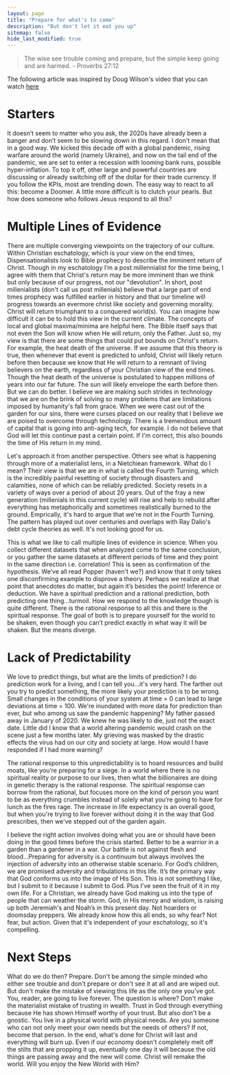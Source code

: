 ```yaml
---
layout: page
title: "Prepare for what's to come"
description: "But don't let it eat you up"
sitemap: false
hide_last_modified: true
---
```


>The wise see trouble coming and prepare, but the simple keep going and are harmed. - Proverbs 27:12

The following article was inspired by Doug Wilson's video that you can watch [here](https://www.youtube.com/watch?v=W7z8XT4pxAY)

# Starters
It doesn’t seem to matter who you ask, the 2020s have already been a banger and don’t seem to be slowing down in this regard. I don't mean that in a good way. We kicked this decade off with a global pandemic, rising warfare around the world (namely Ukraine), and now on the tail end of the pandemic, we are set to enter a recession with looming bank runs, possible hyper-inflation. To top it off, other large and powerful countries are discussing or already switching off of the dollar for their trade currency. If you follow the KPIs, most are trending down. The easy way to react to all this: become a Doomer. A little more difficult is to clutch your pearls. But how does someone who follows Jesus respond to all this?

# Multiple Lines of Evidence
There are multiple converging viewpoints on the trajectory of our culture. Within Christian eschatology, which is your view on the end times, Dispensationalists look to Bible prophecy to describe the imminent return of Christ. Though in my eschatology I’m a post millennialist for the time being, I agree with them that Christ's return may be more imminent than we think but only because of our progress, not our "devolution". In short, post millenialists (don't call us post millenials) believe that a large part of end times prophecy was fulfilled earlier in history and that our timeline will progress towards an evermore christ like society and governing morality. Christ will return triumphant to a conquered world(s). You can imagine how difficult it can be to hold this view in the current climate. The concepts of local and global maxima/minima are helpful here. The Bible itself says that not even the Son will know when He will return, only the Father. Just so, my view is that there are some things that could put bounds on Christ's return. For example, the heat death of the universe. If we assume that this theory is true, then whenever that event is predicted to unfold, Christ will likely return before then because we know that He will return to a remnant of living believers on the earth, regardless of your Christian view of the end times. Though the heat death of the universe is postulated to happen millions of years into our far future. The sun will likely envelope the earth before then. But we can do better. I believe we are making such strides in technology that we are on the brink of solving so many problems that are limitations imposed by humanity's fall from grace. When we were cast out of the garden for our sins, there were curses placed on our reality that I believe we are poised to overcome through technology. There is a tremendous amount of capital that is going into anti-aging tech, for example. I do not believe that God will let this continue past a certain point. If I'm correct, this also bounds the time of His return in my mind.

Let's approach it from another perspective. Others see what is happening through more of a materialist lens, in a Nietchiean framework. What do I mean? Their view is that we are in what is called the Fourth Turning, which is the incredibly painful resetting of society through disasters and calamities, none of which can be reliably predicted. Society resets in a variety of ways over a period of about 20 years. Out of the fray a new generation (millenials in this current cycle) will rise and help to rebuild after everything has metaphorically and sometimes realistically burned to the ground. Emprically, it's hard to argue that we're not in the Fourth Turning. The pattern has played out over centuries and overlaps with Ray Dalio's debt cycle theories as well. It's not looking good for us.

This is what we like to call multiple lines of evidence in science. When you collect different datasets that when analyzed come to the same conclusion, or you gather the same datasets at different periods of time and they point in the same direction i.e. correlation! This is seen as confirmation of the hypothesis. We’ve all read Popper (haven't we?) and know that it only takes one disconfirming example to disprove a theory. Perhaps we realize at that point that anecdotes do matter, but again it’s besides the point! Inference or deduction. We have a spiritual prediction and a rational prediction, both predicting one thing...turmoil. How we respond to the knowledge though is quite different. There is the rational response to all this and there is the spiritual response. The goal of both is to prepare yourself for the world to be shaken, even though you can’t predict exactly in what way it will be shaken. But the means diverge.

# Lack of Predictability
We love to predict things, but what are the limits of prediction? I do prediction work for a living, and I can tell you...it's very hard. The farther out you try to predict something, the more likely your prediction is to be wrong. Small changes in the conditions of your system at time = 0 can lead to large deviations at time = 100. We're inundated with more data for prediction than ever, but who among us saw the pandemic happening? My father passed away in January of 2020. We knew he was likely to die, just not the exact date. Little did I know that a world altering pandemic would crash on the scene just a few months later. My grieving was masked by the drastic effects the virus had on our city and society at large. How would I have responded if I had more warning?

The rational response to this unpredictability is to hoard resources and build moats, like you’re preparing for a siege. In a world where there is no spiritual reality or purpose to our lives, then what the billionaires are doing in genetic therapy is the rational response. The spiritual response can borrow from the rational, but focuses more on the kind of person you want to be as everything crumbles instead of solely what you’re going to have for lunch as the fires rage. The increase in life expectancy is an overall good, but when you're trying to live forever without doing it in the way that God prescribes, then we've stepped out of the garden again.

I believe the right action involves doing what you are or should have been doing in the good times before the crisis started. Better to be a warrior in a garden than a gardener in a war. Our battle is not against flesh and blood...Preparing for adversity is a continuum but always involves the injection of adversity into an otherwise stable scenario. For God’s children, we are promised adversity and tribulations in this life. It’s the primary way that God conforms us into the image of His Son. This is not something I like, but I submit to it because I submit to God. Plus I’ve seen the fruit of it in my own life. For a Christian, we already have God making us into the type of people that can weather the storm. God, in His mercy and wisdom, is raising up both Jeremiah's and Noah’s in this present day. Not hoarders or doomsday preppers. We already know how this all ends, so why fear? Not fear, but action. Given that it's independent of your eschatology, so it's compelling.

# Next Steps

What do we do then? Prepare. Don't be among the simple minded who either see trouble and don't prepare or don't see it at all and are wiped out. But don't make the mistake of viewing this life as the only one you've got. You, reader, are going to live forever. The question is where? Don't make the materialist mistake of trusting in wealth. Trust in God through everything because He has shown Himself worthy of your trust. But also don't be a gnostic. You live in a physical world with physical needs. Are you someone who can not only meet your own needs but the needs of others? If not, become that person. In the end, what's done for Christ will last and everything will burn up. Even if our economy doesn't completely melt off the stilts that are propping it up, eventually one day it will because the old things are passing away and the new will come. Christ will remake the world. Will you enjoy the New World with Him?